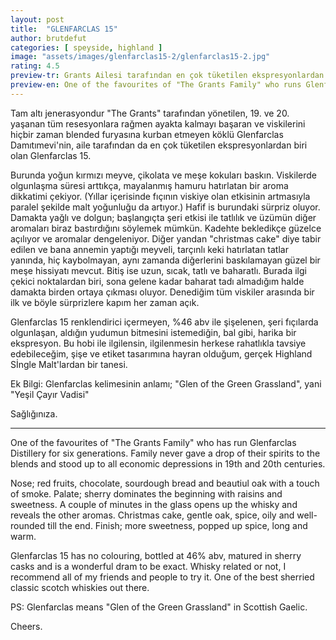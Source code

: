 ```yaml
---
layout: post
title:  "GLENFARCLAS 15"
author: brutdefut
categories: [ speyside, highland ]
image: "assets/images/glenfarclas15-2/glenfarclas15-2.jpg"
rating: 4.5
preview-tr: Grants Ailesi tarafından en çok tüketilen ekspresyonlardan biri olan Glenfarclas 15. 
preview-en: One of the favourites of "The Grants Family" who runs Glenfarclas Distillery in six generations.
---
```


Tam altı jenerasyondur "The Grants" tarafından yönetilen, 19. ve 20. yaşanan tüm resesyonlara rağmen ayakta kalmayı başaran ve viskilerini hiçbir zaman blended furyasına kurban etmeyen köklü Glenfarclas Damıtımevi'nin, aile tarafından da en çok tüketilen ekspresyonlardan biri olan Glenfarclas 15. 

Burunda yoğun kırmızı meyve, çikolata ve meşe kokuları baskın. Viskilerde olgunlaşma süresi arttıkça, mayalanmış hamuru hatırlatan bir aroma dikkatimi çekiyor. (Yıllar içerisinde fıçının viskiye olan etkisinin artmasıyla paralel şekilde malt yoğunluğu da artıyor.) Hafif is burundaki sürpriz oluyor. 
Damakta yağlı ve dolgun; başlangıçta şeri etkisi ile tatlılık ve üzümün diğer aromaları biraz bastırdığını söylemek mümkün. Kadehte bekledikçe güzelce açılıyor ve aromalar dengeleniyor. Diğer yandan "christmas cake" diye tabir edilen ve bana annemin yaptığı meyveli, tarçınlı keki hatırlatan tatlar yanında, hiç kaybolmayan, aynı zamanda diğerlerini baskılamayan güzel bir meşe hissiyatı mevcut.
Bitiş ise uzun, sıcak, tatlı ve baharatlı. Burada ilgi çekici noktalardan biri, sona gelene kadar baharat tadı almadığım halde damakta birden ortaya çıkması oluyor. Denediğim tüm viskiler arasında bir ilk ve böyle sürprizlere kapım her zaman açık.

Glenfarclas 15 renklendirici içermeyen, %46 abv ile şişelenen, şeri fıçılarda olgunlaşan, aldığın yudumun bitmesini istemediğin, bal gibi, harika bir ekspresyon. Bu hobi ile ilgilensin, ilgilenmesin herkese rahatlıkla tavsiye edebileceğim, şişe ve etiket tasarımına hayran olduğum, gerçek Highland Sİngle Malt'lardan bir tanesi.

Ek Bilgi: Glenfarclas kelimesinin anlamı; "Glen of the Green Grassland", yani "Yeşil Çayır Vadisi" 

Sağlığınıza.

---------------------------------------------------------------------------

<p id="english"></p>

One of the favourites of "The Grants Family" who has run Glenfarclas Distillery for six generations. Family never gave a drop of their spirits to the blends and stood up to all economic depressions in 19th and 20th centuries. 

Nose; red fruits, chocolate, sourdough bread and beautiul oak with a touch of smoke. 
Palate; sherry dominates the beginning with raisins and sweetness. A couple of minutes in the glass opens up the whisky and reveals the other aromas. Christmas cake, gentle oak, spice, oily and well-rounded till the end. 
Finish; more sweetness, popped up spice, long and warm. 

Glenfarclas 15 has no colouring, bottled at 46% abv, matured in sherry casks and is a wonderful dram to be exact. Whisky related or not, I recommend all of my friends and people to try it. One of the best sherried classic scotch whiskies out there. 

PS: Glenfarclas means "Glen of the Green Grassland" in Scottish Gaelic. 

Cheers.

